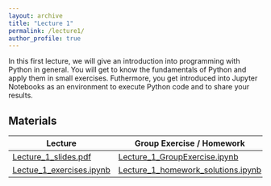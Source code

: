 ```yaml
---
layout: archive
title: "Lecture 1"
permalink: /lecture1/
author_profile: true
---
```


In this first lecture, we will give an introduction into programming with Python in general. 
You will get to know the fundamentals of Python and apply them in small exercises. 
Futhermore, you get introduced into Jupyter Notebooks as an environment to execute Python code and
to share your results.


## Materials


| Lecture          | Group Exercise / Homework   |                                                              
| --------         | ------ | 
|  [Lecture_1_slides.pdf](https://flxmschneider.github.io/files/lecture_1_slides.pdf) | [Lecture_1_GroupExercise.ipynb](https://colab.research.google.com/drive/1Gf3VBRy1oeqFYkPjtbfrP61yZzHw1r9-?usp=sharing)   | 
|[Lectue_1_exercises.ipynb](https://colab.research.google.com/drive/1hm_UzeSpDc1PMYJu01PvoM5Akj3rLevm?usp=sharing)  |[Lecture_1_homework_solutions.ipynb](https://colab.research.google.com/drive/10VVhlV23MHX5-awtUUCBdeSXkAt7DdQ2?usp=sharing) |
